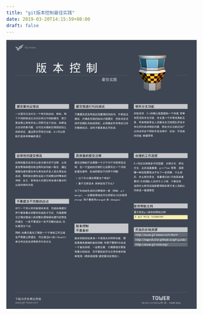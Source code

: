 ```yaml
---
title: "git版本控制最佳实践"
date: 2019-03-20T14:15:59+08:00
draft: false
---
```


<img src="/post/git/git版本控制最佳实践.png"/>
